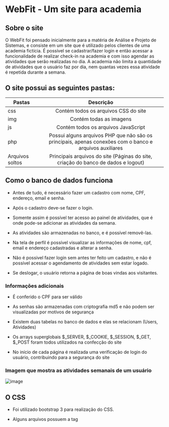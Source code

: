# WebFit - Um site para academia
## Sobre o site

O WebFit foi pensado inicialmente para a matéria de Análise e Projeto de Sistemas, e consiste em um site que é utilizado pelos clientes de uma academia fictícia. É possível se cadastrar/fazer login e então acessar a funcionalidade de realizar check-in na academia e com isso agendar as atividades que serão realizadas no dia. A academia não limita a quantidade de atividades que o usuário faz por dia, nem quantas vezes essa atividade é repetida durante a semana.

## O site possui as seguintes pastas:

| Pastas        | Descrição           |
| ------------- |:-------------:|
| css   | Contém todos os arquivos CSS do site |
| img      | Contém todas as imagens     |  
| js | Contém todos os arquivos JavaScript    |   
| php | Possui alguns arquivos PHP que não são os principais, apenas conexões com o banco e arquivos auxiliares  | 
| Arquivos soltos | Principais arquivos do site (Páginas do site, criação do banco de dados e logout)  | 

## Como o banco de dados funciona

* Antes de tudo, é necessário fazer um cadastro com nome, CPF, endereço, email e senha.

* Após o cadastro deve-se fazer o login.

* Somente assim é possível ter acesso ao painel de atividades, que é onde pode-se adicionar as atividades da semana.

* As atividades são armazenadas no banco, e é possível removê-las.

* Na tela de perfil é possível visualizar as informações de nome, cpf, email e endereço cadastradas e alterar a senha.

* Não é possivel fazer login sem antes ter feito um cadastro, e não é possível acessar o agendamento de atividades sem estar logado.

* Se deslogar, o usuário retorna a página de boas vindas aos visitantes.

### Informações adicionais

* É conferido o CPF para ser válido

* As senhas são armazenadas com criptografia md5 e não podem ser visualizadas por motivos de segurança

* Existem duas tabelas no banco de dados e elas se relacionam (Users, Atividades)

* Os arrays superglobais $_SERVER, $_COOKIE, $_SESSION, $_GET, $_POST foram todos utilizados na confecção do site

* No início de cada página é realizada uma verificação de login do usuário, contribuindo para a segurança do site

### Imagem que mostra as atividades semanais de um usuário
![image](https://user-images.githubusercontent.com/49680911/166856015-9ff2c19b-f179-4e9d-af5b-e0be064634ef.png)

## O CSS

* Foi utilizado bootstrap 3 para realização do CSS.

* Alguns arquivos possuem a tag <style>, pois não estavam diretamente ligados a um arquivo próprio de CSS, mas o layout geral das páginas foi feito em um arquivo separado.

## O JavaScript

* Os arquivos JS são destinados a validação dos dados de formulário de cadastro, login e alterações no perfil, afim de assegurar a integridade do banco e a inserção de todos os campos obrigatoriamente.

## O PHP

* Na pasta de arquivos php encontram-se tanto arquivos para validação de formulários, autenticação em banco de dados, autenticação de usuários, quanto alguns arquivos auxiliares para o funcionamento e apresentação de outras páginas. 

* O PHP foi utilizado para a "escapada" de conteúdo de acordo com o status de login do usuário, para a validação de campos de formulário e informações recebidas via GET e POST, para a validação e criptografia de dados de senha dos usuários com comunicação via banco de dados, para a atualização, remoção e inserção de dados em banco de dados e para a autenticação de sessão de usuário.

* Foram utilizados cookies no painel de atividades para a realização das inserções.

## O MySQL

* O MySQL foi utilizado em conjunto com o PHP por meio da biblioteca mysqli, foram criadas duas tabelas:

* A tabela Users contém informações do usuário, id, nome, cpf, endereço, e-mail, senha, data de registro, data da última modificação das informações e uma variável booleana que indica se o usuário é admin ou não.

* A tabela Atividades contém informações das atividades por usuário, visto que tem como chave estrangeira (Foreign Key) o campo id da tabela Users, a tabela contém o id da atividade, o nome da atividade, o dia da semana referente à atividade e a referência ao id do usuário.

### Para acessar o site
  Só é necessário alterar o arquivo 'database_credentials.php' inserindo suas informações de banco de dados
  ```php
  <?php
    $username = ""; (seu usuário)
    $database_password = ""; (sua senha)
?>
  ```
  
  ## Equipe:
  ### Geovanna Alberti Correia de Freitas GRR20210548
  ### Guilherme Penna Moro GRR20211633
  ### Gianluca Notari Magnabosco GRR20211621
